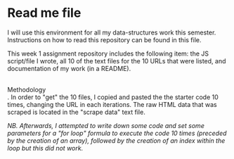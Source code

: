 <h1> Read me file </h1>
I will use this environment for all my data-structures work this semester. Instructions on how to read this repository can be found in this file.

This week 1 assignment repository includes the following item: the JS script/file I wrote, all 10 of the text files for the 10 URLs that were listed, and documentation of my work (in a README).

<br> Methodology </br>. In order to "get" the 10 files, I copied and pasted the the starter code 10 times, changing the URL in each iterations. The raw HTML data that was scraped is located in the "scrape data" text file.

_NB. Afterwards, I attempted to write down some code and set some parameters for a "for loop" formula to execute the code 10 times (preceded by the creation of an array), followed by the creation of an index within the loop but this did not work._
